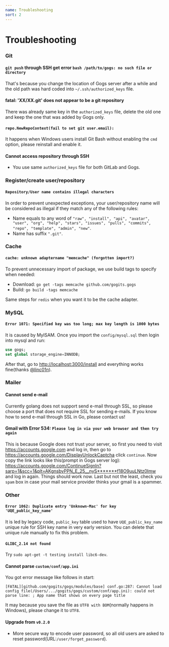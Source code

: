 ```yaml
---
name: Troubleshooting
sort: 2
---
```


# Troubleshooting

### Git

#### `git push` through SSH get error `bash /path/to/gogs: no such file or directory`

That's because you change the location of Gogs server after a while and the old path was hard coded into `~/.ssh/authorized_keys` file.

#### fatal: 'XX/XX.git' does not appear to be a git repository

There was already same key in the `authorized_keys` file, delete the old one and keep the one that was added by Gogs only.

#### `repo.NewRepoContext(fail to set git user.email):`

It happens when Windows users install Git Bash without enabling the `cmd` option, please reinstall and enable it.

#### Cannot access repository through SSH

- You use same `authorized_keys` file for both GitLab and Gogs.

### Register/create user/repository

#### `Repository/User name contains illegal characters`

In order to prevent unexpected exceptions, your user/repository name will be considered as illegal if they match any of the following rules: 

- Name equals to any word of `"raw", "install", "api", "avatar", "user", "org", "help", "stars", "issues", "pulls", "commits", "repo", "template", "admin", "new"`.
- Name has suffix `".git"`.

### Cache

#### `cache: unknown adaptername "memcache" (forgotten import?)`

To prevent unnecessary import of package, we use build tags to specify when needed:

- Download: `go get -tags memcache github.com/gogits.gogs`
- Build: `go build -tags memcache`

Same steps for `redis` when you want it to be the cache adapter.

### MySQL

#### `Error 1071: Specified key was too long; max key length is 1000 bytes`

It is caused by MyISAM. Once you import the `config/mysql.sql` then login into mysql and run:

```sql
use gogs;
set global storage_engine=INNODB;
```

After that, go to [http://localhost:3000/install](http://localhost:3000/install) and everything works fine(thanks [@linc01n](https://github.com/linc01n)).

### Mailer

#### Cannot send e-mail

Currently golang does not support send e-mail through SSL, so please choose a port that does not require SSL for sending e-mails. If you know how to send e-mail through SSL in Go, please contact us!

#### Gmail with Error 534: `Please log in via your web browser and then try again`

This is because Google does not trust your server, so first you need to visit https://accounts.google.com and log in, then go to https://accounts.google.com/DisplayUnlockCaptcha click `continue`. Now copy the link looks like this(prompt in Gogs server log): https://accounts.google.com/ContinueSignIn?sarp=1&scc=1&plt=AKgnsbvPPN_E_25__nyS*******f18O9uuLNtz0Imw and log in again. Things should work now. Last but not the least, check you `spam` box in case your mail service provider thinks your gmail is a spammer.

### Other

#### `Error 1062: Duplicate entry 'Unknown-Mac' for key 'UQE_public_key_name'`

It is led by legacy code, `public_key` table used to have `UQE_public_key_name` unique rule for SSH key name in very early version. You can delete that unique rule manually to fix this problem.

#### `GLIBC_2.14 not found`

Try `sudo apt-get -t testing install libc6-dev`.

#### Cannot parse `custom/conf/app.ini`

You got error message like follows in start:

```
[FATAL][github.com/gogits/gogs/modules/base] conf.go:287: Cannot load config file(/Users/.../gogits/gogs/custom/conf/app.ini): could not parse line: ; App name that shows on every page title
```

It may because you save the file as `UTF8 with BOM`(normally happens in Windows), please change it to `UTF8`.

#### Upgrade from `v0.2.0`

- More secure way to encode user password, so all old users are asked to reset password(URL:`/user/forget_password`).